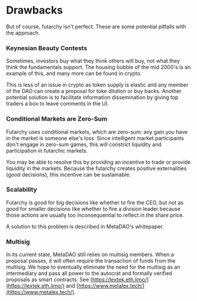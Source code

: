 # Drawbacks

But of course, futarchy isn't perfect. These are some potential pitfalls with the approach.

### Keynesian Beauty Contests

Sometimes, investors buy what they think others will buy, not what they think the fundamentals support. The housing bubble of the mid 2000's is an example of this, and many more can be found in crypto.

This is less of an issue in crypto as token supply is elastic and any member of the DAO can create a proposal for toke dilution or buy backs. Another potential solution is to facilitate information dissemination by giving top traders a box to leave comments in the UI.

### Conditional Markets are Zero-Sum

Futarchy uses conditional markets, which are zero-sum: any gain you have in the market is someone else's loss. Since intelligent market participants don't engage in zero-sum games, this will constrict liquidity and participation in futarchic markets.

You may be able to resolve this by providing an incentive to trade or provide liquidity in the markets. Because the futarchy creates positive externalities (good decisions), this incentive can be sustainable.

### Scalability

Futarchy is good for big decisions like whether to fire the CEO, but not as good for smaller decisions like whether to fire a division leader because those actions are usually too inconsequential to reflect in the share price.

A solution to this problem is described in MetaDAO's whitepaper.

### Multisig
In its current state, MetaDAO still relies on multisig members. When a proposal passes, it will often require the transaction of funds from the multisig. We hope to eventually eliminate the need for the multisig as an intermediary and pass all power to the autocrat and formally verified proposals as smart contracts. See [https://lextek.eth.limo/](https://lextek.eth.limo/) and [https://www.metalex.tech/](https://www.metalex.tech/).

